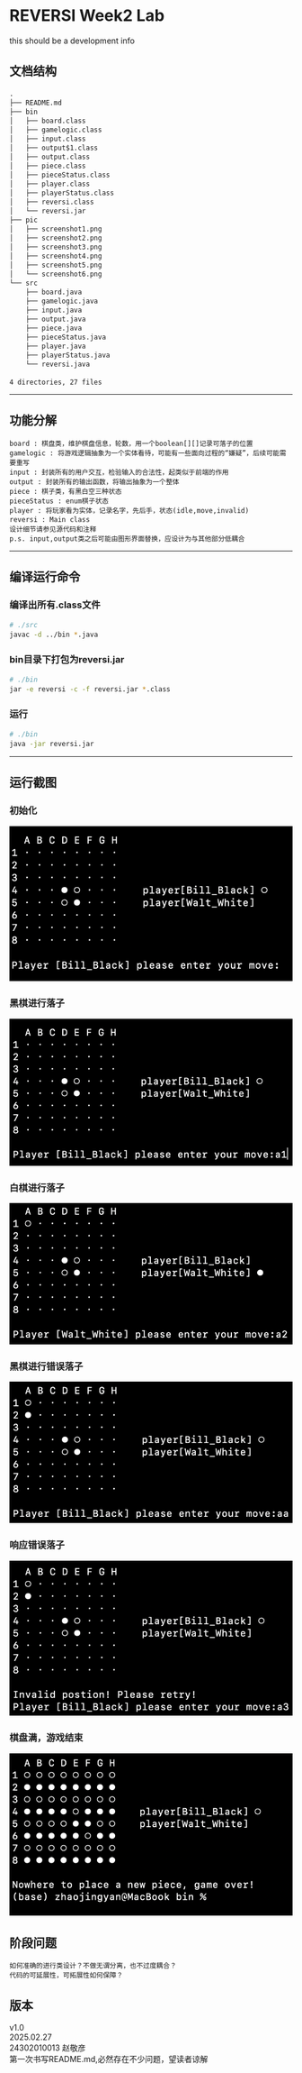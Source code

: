# REVERSI Week2 Lab

this should be a development info

## 文档结构

    .
    ├── README.md
    ├── bin
    │   ├── board.class
    │   ├── gamelogic.class
    │   ├── input.class
    │   ├── output$1.class
    │   ├── output.class
    │   ├── piece.class
    │   ├── pieceStatus.class
    │   ├── player.class
    │   ├── playerStatus.class
    │   ├── reversi.class
    │   └── reversi.jar
    ├── pic
    │   ├── screenshot1.png
    │   ├── screenshot2.png
    │   ├── screenshot3.png
    │   ├── screenshot4.png
    │   ├── screenshot5.png
    │   └── screenshot6.png
    └── src
        ├── board.java
        ├── gamelogic.java
        ├── input.java
        ├── output.java
        ├── piece.java
        ├── pieceStatus.java
        ├── player.java
        ├── playerStatus.java
        └── reversi.java
    
    4 directories, 27 files
---

## 功能分解

    board : 棋盘类，维护棋盘信息，轮数，用一个boolean[][]记录可落子的位置  
    gamelogic : 将游戏逻辑抽象为一个实体看待，可能有一些面向过程的“嫌疑”，后续可能需要重写  
    input : 封装所有的用户交互，检验输入的合法性，起类似于前端的作用  
    output : 封装所有的输出函数，将输出抽象为一个整体  
    piece : 棋子类，有黑白空三种状态  
    pieceStatus : enum棋子状态
    player : 将玩家看为实体，记录名字，先后手，状态(idle,move,invalid)  
    reversi : Main class
    设计细节请参见源代码和注释
    p.s. input,output类之后可能由图形界面替换，应设计为与其他部分低耦合
---

## 编译运行命令

### 编译出所有.class文件

```bash
# ./src
javac -d ../bin *.java  
```

### bin目录下打包为reversi.jar

```bash
# ./bin
jar -e reversi -c -f reversi.jar *.class  
```

### 运行

```bash
# ./bin
java -jar reversi.jar  
```

---

## 运行截图

### 初始化

![screenshot1](./pic_v1/screenshot1.png)

### 黑棋进行落子

![screenshot2](./pic_v1/screenshot2.png)

### 白棋进行落子

![screenshot3](./pic_v1/screenshot3.png)

### 黑棋进行错误落子

![screenshot4](./pic_v1/screenshot4.png)

### 响应错误落子

![screenshot5](./pic_v1/screenshot5.png)

### 棋盘满，游戏结束

![screenshot6](./pic_v1/screenshot6.png)

## 阶段问题

    如何准确的进行类设计？不做无谓分离，也不过度耦合？
    代码的可延展性，可拓展性如何保障？

## 版本

v1.0  
2025.02.27  
24302010013 赵敬彦  
第一次书写README.md,必然存在不少问题，望读者谅解  
